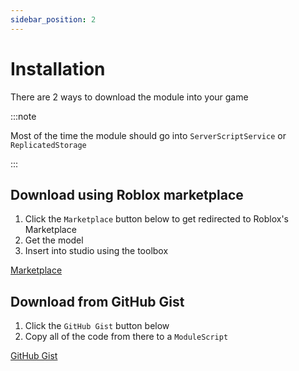 ```yaml
---
sidebar_position: 2
---
```


# Installation

There are 2 ways to download the module into your game

:::note

Most of the time the module should go into `ServerScriptService` or `ReplicatedStorage`

:::

## Download using Roblox marketplace

1. Click the `Marketplace` button below to get redirected to Roblox's Marketplace
2. Get the model
3. Insert into studio using the toolbox

<a class="button button--primary" href="https://create.roblox.com/marketplace/asset/7482603358/Screen-Adorner" target="_blank">Marketplace</a>

## Download from GitHub Gist

1. Click the `GitHub Gist` button below
2. Copy all of the code from there to a `ModuleScript`

<a class="button button--primary" href="https://gist.github.com/Gabys2005/ac873927ffff8eb4c0446f26ac47c812" target="_blank">GitHub Gist</a>
